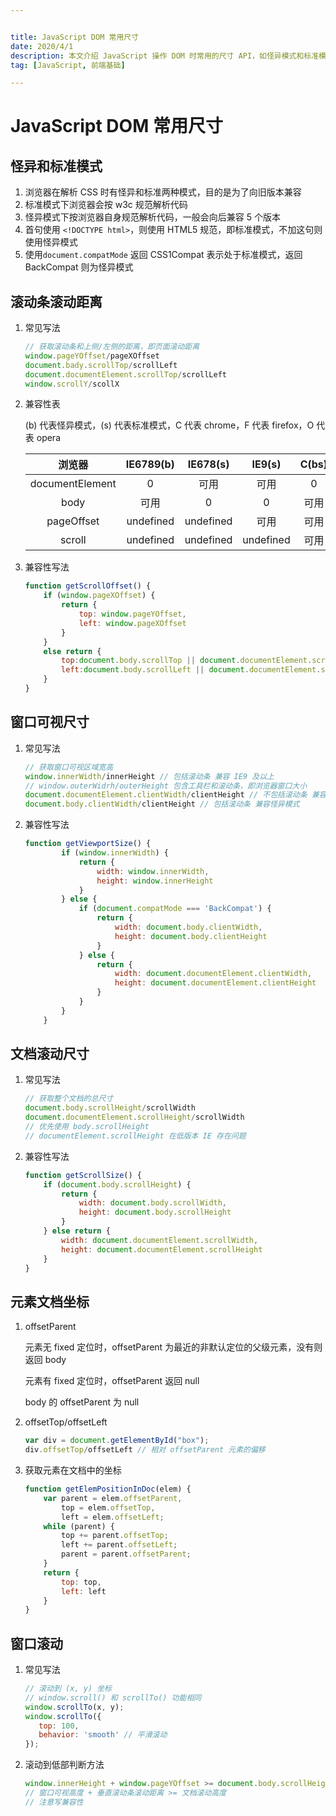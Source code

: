 ```yaml
---


title: JavaScript DOM 常用尺寸
date: 2020/4/1
description: 本文介绍 JavaScript 操作 DOM 时常用的尺寸 API，如怪异模式和标准模式下的滚动条距离、窗口尺寸、文档尺寸、元素文档坐标的兼容性写法以及窗口滚动到指定位置的方法等
tag: [JavaScript, 前端基础]

---
```




# JavaScript DOM 常用尺寸

## 怪异和标准模式

1. 浏览器在解析 CSS 时有怪异和标准两种模式，目的是为了向旧版本兼容
2. 标准模式下浏览器会按 w3c 规范解析代码
3. 怪异模式下按浏览器自身规范解析代码，一般会向后兼容 5 个版本
4. 首句使用 `<!DOCTYPE html>`，则使用 HTML5 规范，即标准模式，不加这句则使用怪异模式
5. 使用`document.compatMode` 返回 CSS1Compat 表示处于标准模式，返回 BackCompat 则为怪异模式

## 滚动条滚动距离

1. 常见写法

   ```javascript
   // 获取滚动条和上侧/左侧的距离，即页面滚动距离
   window.pageYOffset/pageXOffset 
   document.bady.scrollTop/scrollLeft
   document.documentElement.scrollTop/scrollLeft
   window.scrollY/scollX
   ```

2. 兼容性表

   (b) 代表怪异模式，(s) 代表标准模式，C 代表 chrome，F 代表 firefox，O 代表 opera

   |     浏览器      | IE6789(b) | IE678(s)  |  IE9(s)   | C(bs) | O/F(b) | O/F(s) |
   | :-------------: | :-------: | :-------: | :-------: | :---: | :----: | :----: |
   | documentElement |     0     |   可用    |   可用    |   0   |   0    |  可用  |
   |      body       |   可用    |     0     |     0     | 可用  |  可用  |   0    |
   |   pageOffset    | undefined | undefined |   可用    | 可用  |  可用  |  可用  |
   |     scroll      | undefined | undefined | undefined | 可用  |  可用  |  可用  |

3. 兼容性写法

   ```javascript
   function getScrollOffset() {
       if (window.pageXOffset) {
           return {
               top: window.pageYOffset,
               left: window.pageXOffset
           }
       }
       else return {
           top:document.body.scrollTop || document.documentElement.scrollTop,
           left:document.body.scrollLeft || document.documentElement.scrollLeft
       }
   }
   ```

## 窗口可视尺寸

1. 常见写法

   ```javascript
   // 获取窗口可视区域宽高
   window.innerWidth/innerHeight // 包括滚动条 兼容 IE9 及以上
   // window.outerWidrh/outerHeight 包含工具栏和滚动条，即浏览器窗口大小
   document.documentElement.clientWidth/clientHeight // 不包括滚动条 兼容标准模式
   document.body.clientWidth/clientHeight // 包括滚动条 兼容怪异模式
   ```

2. 兼容性写法

   ```javascript
   function getViewportSize() {
           if (window.innerWidth) {
               return {
                   width: window.innerWidth,
                   height: window.innerHeight
               }
           } else {
               if (document.compatMode === 'BackCompat') {
                   return {
                       width: document.body.clientWidth,
                       height: document.body.clientHeight
                   }
               } else {
                   return {
                       width: document.documentElement.clientWidth,
                       height: document.documentElement.clientHeight
                   }
               }
           }
       }
   ```

## 文档滚动尺寸

1. 常见写法

   ```javascript
   // 获取整个文档的总尺寸
   document.body.scrollHeight/scrollWidth
   document.documentElement.scrollHeight/scrollWidth
   // 优先使用 body.scrollHeight
   // documentElement.scrollHeight 在低版本 IE 存在问题
   ```

2. 兼容性写法

   ```javascript
   function getScrollSize() {
       if (document.body.scrollHeight) {
           return {
               width: document.body.scrollWidth,
               height: document.body.scrollHeight
           }
       } else return {
           width: document.documentElement.scrollWidth,
           height: document.documentElement.scrollHeight
       }
   }
   ```

## 元素文档坐标

1. offsetParent

   元素无 fixed 定位时，offsetParent 为最近的非默认定位的父级元素，没有则返回 body

   元素有 fixed 定位时，offsetParent 返回 null

   body 的 offsetParent 为 null

2. offsetTop/offsetLeft

   ```javascript
   var div = document.getElementById("box");
   div.offsetTop/offsetLeft // 相对 offsetParent 元素的偏移
   ```

3. 获取元素在文档中的坐标

   ```javascript
   function getElemPositionInDoc(elem) {
       var parent = elem.offsetParent,
           top = elem.offsetTop,
           left = elem.offsetLeft;
       while (parent) {
           top += parent.offsetTop;
           left += parent.offsetLeft;
           parent = parent.offsetParent;
       }
       return {
           top: top,
           left: left
       }
   }
   ```

## 窗口滚动

1. 常见写法

   ```javascript
   // 滚动到 (x, y) 坐标
   // window.scroll() 和 scrollTo() 功能相同
   window.scrollTo(x, y);
   window.scrollTo({
      top: 100,
      behavior: 'smooth' // 平滑滚动
   });
   ```

2. 滚动到低部判断方法

   ```javascript
   window.innerHeight + window.pageYOffset >= document.body.scrollHeight
   // 窗口可视高度 + 垂直滚动条滚动距离 >= 文档滚动高度
   // 注意写兼容性
   ```

   

